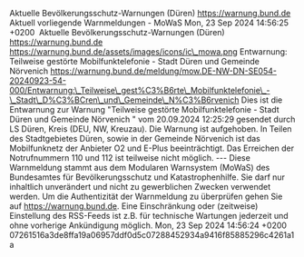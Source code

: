 Aktuelle Bevölkerungsschutz-Warnungen (Düren) https://warnung.bund.de Aktuell vorliegende Warnmeldungen - MoWaS Mon, 23 Sep 2024 14:56:25 +0200 ![]() Aktuelle Bevölkerungsschutz-Warnungen (Düren) https://warnung.bund.de https://warnung.bund.de/assets/images/icons/ic\_mowa.png Entwarnung: Teilweise gestörte Mobilfunktelefonie - Stadt Düren und Gemeinde Nörvenich https://warnung.bund.de/meldung/mow.DE-NW-DN-SE054-20240923-54-000/Entwarnung:\_Teilweise\_gest%C3%B6rte\_Mobilfunktelefonie\_-\_Stadt\_D%C3%BCren\_und\_Gemeinde\_N%C3%B6rvenich Dies ist die Entwarnung zur Warnung "Teilweise gestörte Mobilfunktelefonie - Stadt Düren und Gemeinde Nörvenich " vom 20.09.2024 12:25:29 gesendet durch LS Düren, Kreis (DEU, NW, Kreuzau). Die Warnung ist aufgehoben. In Teilen des Stadtgebietes Düren, sowie in der Gemeinde Nörvenich ist das Mobilfunknetz der Anbieter O2 und E-Plus beeinträchtigt. Das Erreichen der Notrufnummern 110 und 112 ist teilweise nicht möglich. ---
Diese Warnmeldung stammt aus dem Modularen Warnsystem (MoWaS) des Bundesamtes für Bevölkerungsschutz und Katastrophenhilfe.
Sie darf nur inhaltlich unverändert und nicht zu gewerblichen Zwecken verwendet werden.
Um die Authentizität der Warnmeldung zu überprüfen gehen Sie auf https://warnung.bund.de.
Eine Einschränkung oder (zeitweise) Einstellung des RSS-Feeds ist z.B. für technische Wartungen jederzeit und ohne vorherige Ankündigung möglich. Mon, 23 Sep 2024 14:56:24 +0200 07261516a3de8ffa19a06957ddf0d5c07288452934a9416f85885296c4261a1a
